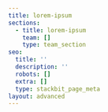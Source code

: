 ```yaml
---
title: lorem-ipsum
sections:
  - title: lorem-ipsum
    team: []
    type: team_section
seo:
  title: ''
  description: ''
  robots: []
  extra: []
  type: stackbit_page_meta
layout: advanced
---
```

